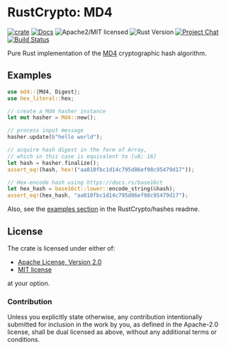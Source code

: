 # RustCrypto: MD4

[![crate][crate-image]][crate-link]
[![Docs][docs-image]][docs-link]
![Apache2/MIT licensed][license-image]
![Rust Version][rustc-image]
[![Project Chat][chat-image]][chat-link]
[![Build Status][build-image]][build-link]

Pure Rust implementation of the [MD4] cryptographic hash algorithm.

## Examples

```rust
use md4::{Md4, Digest};
use hex_literal::hex;

// create a Md4 hasher instance
let mut hasher = Md4::new();

// process input message
hasher.update(b"hello world");

// acquire hash digest in the form of Array,
// which in this case is equivalent to [u8; 16]
let hash = hasher.finalize();
assert_eq!(hash, hex!("aa010fbc1d14c795d86ef98c95479d17"));

// Hex-encode hash using https://docs.rs/base16ct
let hex_hash = base16ct::lower::encode_string(&hash);
assert_eq!(hex_hash, "aa010fbc1d14c795d86ef98c95479d17");
```

Also, see the [examples section] in the RustCrypto/hashes readme.

## License

The crate is licensed under either of:

* [Apache License, Version 2.0](http://www.apache.org/licenses/LICENSE-2.0)
* [MIT license](http://opensource.org/licenses/MIT)

at your option.

### Contribution

Unless you explicitly state otherwise, any contribution intentionally submitted
for inclusion in the work by you, as defined in the Apache-2.0 license, shall be
dual licensed as above, without any additional terms or conditions.

[//]: # (badges)

[crate-image]: https://img.shields.io/crates/v/md4.svg
[crate-link]: https://crates.io/crates/md4
[docs-image]: https://docs.rs/md4/badge.svg
[docs-link]: https://docs.rs/md4/
[license-image]: https://img.shields.io/badge/license-Apache2.0/MIT-blue.svg
[rustc-image]: https://img.shields.io/badge/rustc-1.85+-blue.svg
[chat-image]: https://img.shields.io/badge/zulip-join_chat-blue.svg
[chat-link]: https://rustcrypto.zulipchat.com/#narrow/stream/260041-hashes
[build-image]: https://github.com/RustCrypto/hashes/workflows/md4/badge.svg?branch=master
[build-link]: https://github.com/RustCrypto/hashes/actions?query=workflow%3Amd4

[//]: # (general links)

[MD4]: https://en.wikipedia.org/wiki/MD4
[examples section]: https://github.com/RustCrypto/hashes#Examples
